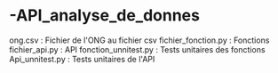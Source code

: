# -API_analyse_de_donnes
ong.csv : Fichier de l'ONG au fichier csv
fichier_fonction.py : Fonctions
fichier_api.py : API
fonction_unnitest.py : Tests unitaires des fonctions
Api_unnitest.py : Tests unitaires de l'API
